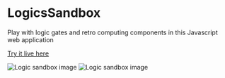 # LogicsSandbox
Play with logic gates and retro computing components in this Javascript web application

[Try it live here](http://buysdb.nl/test/logicSandboxTest/)


<img alt="Logic sandbox image" src="http://buysdb.nl/images/logic_sandbox_register_release.png">

<img alt="Logic sandbox image" src="http://buysdb.nl/images/logic_sandbox_pre-alpha-release.png">
